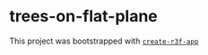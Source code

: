 # trees-on-flat-plane

This project was bootstrapped with [`create-r3f-app`](https://github.com/RenaudROHLINGER/create-r3f-app)